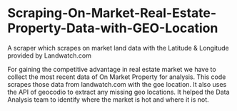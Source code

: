 # Scraping-On-Market-Real-Estate-Property-Data-with-GEO-Location
A scraper which scrapes on market land data with the Latitude &amp; Longitude provided by Landwatch.com


For gaining the competitive advantage in real estate market we have to collect the most recent data of On Market Property for analysis. This code scrapes those data from landwatch.com with the goe location. It also uses the API of geocodio to extract any missing geo locations. It helped the Data Analysis team to identify where the market is hot and where it is not.
